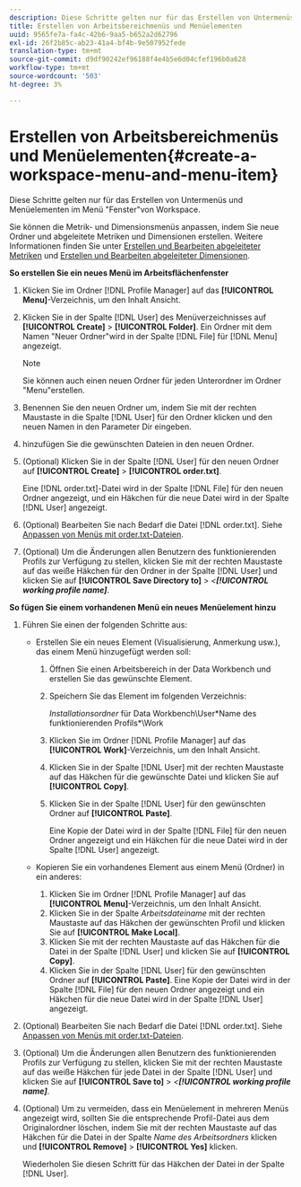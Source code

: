 ```yaml
---
description: Diese Schritte gelten nur für das Erstellen von Untermenüs und Menüelementen im Menü "Fenster"von Workspace.
title: Erstellen von Arbeitsbereichmenüs und Menüelementen
uuid: 9565fe7a-fa4c-42b6-9aa5-b652a2d62796
exl-id: 26f2b85c-ab23-41a4-bf4b-9e507952fede
translation-type: tm+mt
source-git-commit: d9df90242ef96188f4e4b5e6d04cfef196b0a628
workflow-type: tm+mt
source-wordcount: '503'
ht-degree: 3%

---
```


# Erstellen von Arbeitsbereichmenüs und Menüelementen{#create-a-workspace-menu-and-menu-item}

Diese Schritte gelten nur für das Erstellen von Untermenüs und Menüelementen im Menü &quot;Fenster&quot;von Workspace.

Sie können die Metrik- und Dimensionsmenüs anpassen, indem Sie neue Ordner und abgeleitete Metriken und Dimensionen erstellen. Weitere Informationen finden Sie unter [Erstellen und Bearbeiten abgeleiteter Metriken](../../../../home/c-get-started/c-admin-intrf/c-prof-mgr/c-drvd-mtrcs.md#concept-e41723b342a849309874b26232224a40) und [Erstellen und Bearbeiten abgeleiteter Dimensionen](../../../../home/c-get-started/c-admin-intrf/c-prof-mgr/c-dvrd-dim.md#concept-ece3c3ea8cdf4fc796680173993bff93).

**So erstellen Sie ein neues Menü im Arbeitsflächenfenster**

1. Klicken Sie im Ordner [!DNL Profile Manager] auf das **[!UICONTROL Menu]**-Verzeichnis, um den Inhalt Ansicht.
1. Klicken Sie in der Spalte [!DNL User] des Menüverzeichnisses auf **[!UICONTROL Create]** > **[!UICONTROL Folder]**. Ein Ordner mit dem Namen &quot;Neuer Ordner&quot;wird in der Spalte [!DNL File] für [!DNL Menu] angezeigt.

   >[!NOTE]
   >
   >Sie können auch einen neuen Ordner für jeden Unterordner im Ordner &quot;Menu&quot;erstellen.

1. Benennen Sie den neuen Ordner um, indem Sie mit der rechten Maustaste in die Spalte [!DNL User] für den Ordner klicken und den neuen Namen in den Parameter Dir eingeben.
1. hinzufügen Sie die gewünschten Dateien in den neuen Ordner.
1. (Optional) Klicken Sie in der Spalte [!DNL User] für den neuen Ordner auf **[!UICONTROL Create]** > **[!UICONTROL order.txt]**.

   Eine [!DNL order.txt]-Datei wird in der Spalte [!DNL File] für den neuen Ordner angezeigt, und ein Häkchen für die neue Datei wird in der Spalte [!DNL User] angezeigt.

1. (Optional) Bearbeiten Sie nach Bedarf die Datei [!DNL order.txt]. Siehe [Anpassen von Menüs mit order.txt-Dateien](../../../../home/c-get-started/c-intf-anlys-ftrs/c-ctm-menus/t-cstm-menus-ordr-files.md#task-a391800a8dd444deb3e1516d5189f999).
1. (Optional) Um die Änderungen allen Benutzern des funktionierenden Profils zur Verfügung zu stellen, klicken Sie mit der rechten Maustaste auf das weiße Häkchen für den Ordner in der Spalte [!DNL User] und klicken Sie auf **[!UICONTROL Save Directory to]** > *&lt;**[!UICONTROL working profile name]***.

**So fügen Sie einem vorhandenen Menü ein neues Menüelement hinzu**

1. Führen Sie einen der folgenden Schritte aus:

   * Erstellen Sie ein neues Element (Visualisierung, Anmerkung usw.), das einem Menü hinzugefügt werden soll:

      1. Öffnen Sie einen Arbeitsbereich in der Data Workbench und erstellen Sie das gewünschte Element.
      1. Speichern Sie das Element im folgenden Verzeichnis:

         *Installationsordner* für Data Workbench\User\*Name des funktionierenden Profils*\Work

      1. Klicken Sie im Ordner [!DNL Profile Manager] auf das **[!UICONTROL Work]**-Verzeichnis, um den Inhalt Ansicht.
      1. Klicken Sie in der Spalte [!DNL User] mit der rechten Maustaste auf das Häkchen für die gewünschte Datei und klicken Sie auf **[!UICONTROL Copy]**.
      1. Klicken Sie in der Spalte [!DNL User] für den gewünschten Ordner auf **[!UICONTROL Paste]**.

         Eine Kopie der Datei wird in der Spalte [!DNL File] für den neuen Ordner angezeigt und ein Häkchen für die neue Datei wird in der Spalte [!DNL User] angezeigt.
   * Kopieren Sie ein vorhandenes Element aus einem Menü (Ordner) in ein anderes:

      1. Klicken Sie im Ordner [!DNL Profile Manager] auf das **[!UICONTROL Menu]**-Verzeichnis, um den Inhalt Ansicht.
      1. Klicken Sie in der Spalte *Arbeitsdateiname* mit der rechten Maustaste auf das Häkchen der gewünschten Profil und klicken Sie auf **[!UICONTROL Make Local]**.
      1. Klicken Sie mit der rechten Maustaste auf das Häkchen für die Datei in der Spalte [!DNL User] und klicken Sie auf **[!UICONTROL Copy]**.
      1. Klicken Sie in der Spalte [!DNL User] für den gewünschten Ordner auf **[!UICONTROL Paste]**. Eine Kopie der Datei wird in der Spalte [!DNL File] für den neuen Ordner angezeigt und ein Häkchen für die neue Datei wird in der Spalte [!DNL User] angezeigt.


1. (Optional) Bearbeiten Sie nach Bedarf die Datei [!DNL order.txt]. Siehe [Anpassen von Menüs mit order.txt-Dateien](../../../../home/c-get-started/c-intf-anlys-ftrs/c-ctm-menus/t-cstm-menus-ordr-files.md#task-a391800a8dd444deb3e1516d5189f999).
1. (Optional) Um die Änderungen allen Benutzern des funktionierenden Profils zur Verfügung zu stellen, klicken Sie mit der rechten Maustaste auf das weiße Häkchen für jede Datei in der Spalte [!DNL User] und klicken Sie auf **[!UICONTROL Save to]** > *&lt;**[!UICONTROL working profile name]***.
1. (Optional) Um zu vermeiden, dass ein Menüelement in mehreren Menüs angezeigt wird, sollten Sie die entsprechende Profil-Datei aus dem Originalordner löschen, indem Sie mit der rechten Maustaste auf das Häkchen für die Datei in der Spalte *Name des Arbeitsordners* klicken und **[!UICONTROL Remove]** > **[!UICONTROL Yes]** klicken.

   Wiederholen Sie diesen Schritt für das Häkchen der Datei in der Spalte [!DNL User].
